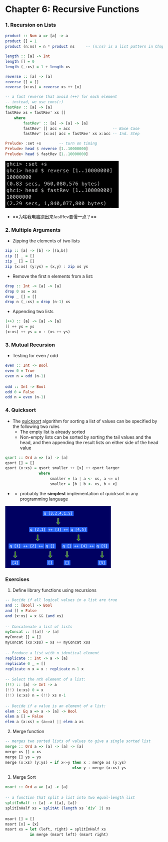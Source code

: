 # Chapter 6: Recursive Functions

### 1. Recursion on Lists

```haskell
product :: Num a => [a] -> a
product [] = 1
product (n:ns) = n * product ns		-- (n:ns) is a list pattern in Chapter 4
```

```haskell
length :: [a] -> Int
length [] = 0
length (_:xs) = 1 + length xs
```

```haskell
reverse :: [a] -> [a]
reverse [] = []
reverse (x:xs) = reverse xs ++ [x]
```

```haskell
-- a fast reverse that avoid (++) for each element
-- instead, we use cons(:)
fastRev :: [a] -> [a]
fastRev xs = fastRev' xs []
	where
		fastRev' :: [a] -> [a] -> [a]
		fastRev' [] acc = acc					-- Base Case
		fastRev' (x:xs) acc = fastRev' xs x:acc -- Ind. Step
```

```haskell
Prelude> :set +s		-- turn on timing
Prelude> head $ reverse [1..10000000]
Prelude> head $ fastRev [1..10000000]
```

<img src="assets/Screenshot 2023-03-20 at 01.03.23.png" alt="Screenshot 2023-03-20 at 01.03.23" style="zoom:50%;" />

-   ==为啥我电脑跑出来fastRev要慢一点？==

### 2. Multiple Arguments

-   Zipping the elements of two lists

```haskell
zip :: [a] -> [b] -> [(a,b)]
zip [] _ = []
zip _ [] = []
zip (x:xs) (y:ys) = (x,y) : zip xs ys
```

-   Remove the first n elements from a list:

```haskell
drop :: Int -> [a] -> [a]
drop 0 xs = xs
drop _ [] = []
drop n (_:xs) = drop (n-1) xs
```

-   Appending two lists

```haskell
(++) :: [a] -> [a] -> [a]
[] ++ ys = ys
(x:xs) ++ ys = x : (xs ++ ys)
```

### 3. Mutual Recursion

-   Testing for even / odd

```haskell
even :: Int -> Bool
even 0 = True
even n = odd (n-1)

odd :: Int -> Bool
odd 0 = False
odd n = even (n-1)
```

### 4. Quicksort

-   The <u>quicksort</u> algorithm for sorting a list of values can be specified by the following two rules
    -   The empty list is already sorted
    -   Non-empty lists can be sorted by sorting the tail values and the head, and then appending the result lists on either side of the head value

```haskell
qsort :: Ord a => [a] -> [a]
qsort [] = []
qsort (x:xs) = qsort smaller ++ [x] ++ qsort larger
			   where
			   		smaller = [a | a <- xs, a <= x]
                    smaller = [b | b <- xs, b > x]
```

-   -   probably the **simplest** implementation of quicksort in any programming language

<img src="assets/Screenshot 2023-03-29 at 23.09.46.png" alt="Screenshot 2023-03-29 at 23.09.46" style="zoom:33%;" />

### Exercises

1.   Define library functions using recursions

``` haskell
-- Decide if all logical values in a list are true
and :: [Bool] -> Bool
and [] = False
and (x:xs) = x && (and xs)

-- Concatenate a list of lists
myConcat :: [[a]] -> [a]
myConcat [] = []
myConcat (xs:xss) = xs ++ myConcat xss

-- Produce a list with n identical element
replicate :: Int -> a -> [a]
replicate 0 _ = []
replicate n x = x : replicate n-1 x

-- Select the nth element of a list:
(!!) :: [a] -> Int -> a
(!!) (x:xs) 0 = x
(!!) (x:xs) n = (!!) xs n-1

-- Decide if a value is an element of a list:
elem :: Eq a => a -> [a] -> Bool
elem a [] = False
elem a (x:xs) = (a==x) || elem a xs
```



2.   Merge function

```haskell
-- merges two sorted lists of values to give a single sorted list
merge :: Ord a => [a] -> [a] -> [a]
merge xs [] = xs
merge [] ys = ys
merge (x:xs) (y:ys) = if x<=y then x : merge xs (y:ys)
							  else y : merge (x:xs) ys
```



3.   Merge Sort

```haskell
msort :: Ord a => [a] -> [a]

-- a function that split a list into two equal-length list
splitInHalf :: [a] -> ([a], [a])
splitInHalf xs = splitAt (length xs `div` 2) xs

msort [] = []
msort [x] = [x]
msort xs = let (left, right) = splitInHalf xs
		   in merge (msort left) (msort right)
```


